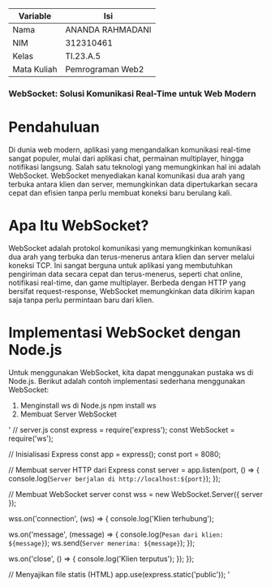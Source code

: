 | Variable           |             Isi            |
| -------------------|----------------------------|
| Nama           |        ANANDA RAHMADANI     |
| NIM            |          312310461         |
| Kelas          |          TI.23.A.5         |
| Mata Kuliah    |     Pemrograman Web2     |
### WebSocket: Solusi Komunikasi Real-Time untuk Web Modern
# Pendahuluan
Di dunia web modern, aplikasi yang mengandalkan komunikasi real-time sangat populer, mulai dari aplikasi chat, permainan multiplayer, hingga notifikasi langsung. Salah satu teknologi yang memungkinkan hal ini adalah WebSocket.
WebSocket menyediakan kanal komunikasi dua arah yang terbuka antara klien dan server, memungkinkan data dipertukarkan secara cepat dan efisien tanpa perlu membuat koneksi baru berulang kali.

# Apa Itu WebSocket?
WebSocket adalah protokol komunikasi yang memungkinkan komunikasi dua arah yang terbuka dan terus-menerus antara klien dan server melalui koneksi TCP. Ini sangat berguna untuk aplikasi yang membutuhkan pengiriman data secara cepat dan terus-menerus, seperti chat online, notifikasi real-time, dan game multiplayer.
Berbeda dengan HTTP yang bersifat request-response, WebSocket memungkinkan data dikirim kapan saja tanpa perlu permintaan baru dari klien.

# Implementasi WebSocket dengan Node.js
Untuk menggunakan WebSocket, kita dapat menggunakan pustaka ws di Node.js. Berikut adalah contoh implementasi sederhana menggunakan WebSocket:
1. Menginstall ws di Node.js
  npm install ws
2. Membuat Server WebSocket
   
  '  // server.js
const express = require('express');
const WebSocket = require('ws');

// Inisialisasi Express
const app = express();
const port = 8080;

// Membuat server HTTP dari Express
const server = app.listen(port, () => {
  console.log(`Server berjalan di http://localhost:${port}`);
});

// Membuat WebSocket server
const wss = new WebSocket.Server({ server });

wss.on('connection', (ws) => {
  console.log('Klien terhubung');

  ws.on('message', (message) => {
    console.log(`Pesan dari klien: ${message}`);
    ws.send(`Server menerima: ${message}`);
  });

  ws.on('close', () => {
    console.log('Klien terputus');
  });
});

// Menyajikan file statis (HTML)
app.use(express.static('public')); '
